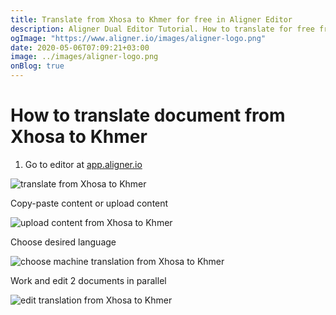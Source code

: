 ```yaml
---
title: Translate from Xhosa to Khmer for free in Aligner Editor
description: Aligner Dual Editor Tutorial. How to translate for free from Xhosa to Khmer. Aligner is multilingual document management platform. 
ogImage: "https://www.aligner.io/images/aligner-logo.png"
date: 2020-05-06T07:09:21+03:00
image: ../images/aligner-logo.png
onBlog: true
---
```


# How to translate document from Xhosa to Khmer

1. Go to editor at [app.aligner.io](https://app.aligner.io "Aligner App web page")

![translate from Xhosa to Khmer](../aligner-blank-editor.png "translate from Xhosa to Khmer")

Copy-paste content or upload content

![upload content from Xhosa to Khmer](../aligner-uploaded-document.png "upload content from Xhosa to Khmer")

Choose desired language

![choose machine translation from Xhosa to Khmer](../aligner-language-dropdown.png "choose machine translation from Xhosa to Khmer")

Work and edit 2 documents in parallel

![edit translation from Xhosa to Khmer](../aligner-double-sitded-editor.png "edit translation from Xhosa to Khmer")

